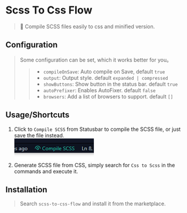 # Scss To Css Flow
> 💠 Compile SCSS files easily to css and minified version.

## Configuration
> Some configuration can be set, which it works better for you。
>> - `compileOnSave`: Auto compile on Save, default `true`
>> - `output`: Output style. default `expanded | compressed`
>> - `showButtons`: Show button in the status bar. default `true`
>> - `autoPrefixer`: Enables AutoFixer. default `false`
>> - `browsers`: Add a list of browsers to support. default `[]`
## Usage/Shortcuts
1. Click to `Compile SCSS` from Statusbar to compile the SCSS file, or just save the file instead. <br>
![Statusbar control](./images/usage.png)
2. Generate SCSS file from CSS, simply search for `Css to Scss` in the commands and execute it.

## Installation
> Search `scss-to-css-flow` and install it from the marketplace.